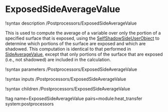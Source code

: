 # ExposedSideAverageValue

!syntax description /Postprocessors/ExposedSideAverageValue

This is used to compute the average of a variable over only the portion of a specified surface that is exposed, using the [SelfShadowSideUserObject](SelfShadowSideUserObject.md) to determine which portions of the surface are exposed and which are shadowed. This computation is identical to that performed in [SideAverageValue](SideAverageValue.md), except that only portions of the surface that are exposed (i.e., not shadowed) are included in the calculation.

!syntax parameters /Postprocessors/ExposedSideAverageValue

!syntax inputs /Postprocessors/ExposedSideAverageValue

!syntax children /Postprocessors/ExposedSideAverageValue

!tag name=ExposedSideAverageValue pairs=module:heat_transfer system:postprocessors
